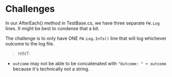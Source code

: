 # Challenges

In our AfterEach() method in TestBase.cs, we have three separate `FW.Log` lines. It might be best to condense that a bit.

The challenge is to only have ONE `FW.Log.Info()` line that will log whichever outcome to the log file.

> HINT:
* `outcome` may not be able to be concatenated with `"Outcome: " + outcome` because it's technically not a string.

